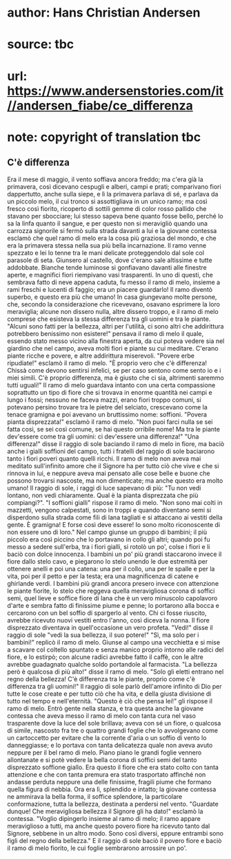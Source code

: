 # author: Hans Christian Andersen
# source: tbc
# url: https://www.andersenstories.com/it//andersen_fiabe/ce_differenza
# note: copyright of translation tbc

## C'è differenza 

Era il mese di maggio, il vento soffiava ancora freddo; ma c'era già la
primavera, così dicevano cespugli e alberi, campi e prati; comparivano
fiori dappertutto, anche sulla siepe, e lì la primavera parlava di sé, e
parlava da un piccolo melo, il cui tronco si assottigliava in un unico
ramo; ma così fresco così fiorito, ricoperto di sottili gemme di color
rosso pallido che stavano per sbocciare; lui stesso sapeva bene quanto
fosse bello, perché lo sa la linfa quanto il sangue, e per questo non si
meravigliò quando una carrozza signorile si fermò sulla strada davanti a
lui e la giovane contessa esclamò che quel ramo di melo era la cosa più
graziosa del mondo, e che era la primavera stessa nella sua più bella
incarnazione. Il ramo venne spezzato e lei lo tenne tra le mani delicate
proteggendolo dal sole col parasole di seta. Giunsero al castello, dove
c'erano sale altissime e tutte addobbate. Bianche tende luminose si
gonfiavano davanti alle finestre aperte, e magnifici fiori riempivano
vasi trasparenti. In uno di questi, che sembrava fatto di neve appena
caduta, fu messo il ramo di melo, insieme a rami freschi e lucenti di
faggio; era un piacere guardarlo!
Il ramo diventò superbo, e questo era più che umano!
In casa giungevano molte persone, che, secondo la considerazione che
ricevevano, osavano esprimere la loro meraviglia; alcune non dissero
nulla, altre dissero troppo, e il ramo di melo comprese che esisteva la
stessa differenza tra gli uomini e tra le piante. "Alcuni sono fatti
per la bellezza, altri per l'utilità, ci sono altri che addirittura
potrebbero benissimo non esistere!" pensava il ramo di melo il quale,
essendo stato messo vicino alla finestra aperta, da cui poteva vedere
sia nel giardino che nel campo, aveva molti fiori e piante su cui
meditare. C'erano piante ricche e povere, e altre addirittura
miserevoli.
"Povere erbe ripudiate!" esclamò il ramo di melo. "È proprio vero che
c'è differenza! Chissà come devono sentirsi infelici, se per caso
sentono come sento io e i miei simili. C'è proprio differenza, ma è
giusto che ci sia, altrimenti saremmo tutti uguali!"
Il ramo di melo guardava intanto con una certa compassione soprattutto
un tipo di fiore che si trovava in enorme quantità nei campi e lungo i
fossi; nessuno ne faceva mazzi, erano fiori troppo comuni, si potevano
persino trovare tra le pietre del selciato, crescevano come la tenace
gramigna e poi avevano un bruttissimo nome: soffioni.
"Povera pianta disprezzata!" esclamò il ramo di melo. "Non puoi farci
nulla se sei fatta così, se sei così comune, se hai questo orribile
nome! Ma tra le piante dev'essere come tra gli uomini: ci dev'essere
una differenza!"
"Una differenza!" disse il raggio di sole baciando il ramo di melo in
fiore, ma baciò anche i gialli soffioni del campo, tutti i fratelli del
raggio di sole baciarono tanto i fiori poveri quanto quelli ricchi.
Il ramo di melo non aveva mai meditato sull'infinito amore che il
Signore ha per tutto ciò che vive e che si rinnova in lui, e neppure
aveva mai pensato alle cose belle e buone che possono trovarsi nascoste,
ma non dimenticate; ma anche questo era molto umano!
Il raggio di sole, i raggi di luce sapevano di più: "Tu non vedi
lontano, non vedi chiaramente. Qual è la pianta disprezzata che più
compiangi?".
"I soffioni gialli" rispose il ramo di melo. "Non sono mai colti in
mazzetti, vengono calpestati, sono in troppi e quando diventano semi si
disperdono sulla strada come fili di lana tagliati e si attaccano ai
vestiti della gente. È gramigna! E forse così deve essere! Io sono molto
riconoscente di non essere uno di loro."
Nel campo giunse un gruppo di bambini; il più piccolo era così piccino
che lo portavano in collo gli altri; quando poi fu messo a sedere
sull'erba, tra i fiori gialli, si rotolò un po', colse i fiori e li
baciò con dolce innocenza. I bambini un po' più grandi staccarono
invece il fiore dallo stelo cavo, e piegarono lo stelo unendo le due
estremità per ottenere anelli e poi una catena: una per il collo, una
per le spalle e per la vita, poi per il petto e per la testa; era una
magnificenza di catene e ghirlande verdi. I bambini più grandi ancora
presero invece con attenzione le piante fiorite, lo stelo che reggeva
quella meravigliosa corona di soffici semi, quel lieve e soffice fiore
di lana che è un vero minuscolo capolavoro d'arte e sembra fatto di
finissime piume e penne; lo portarono alla bocca e cercarono con un bel
soffio di spargerlo al vento. Chi ci fosse riuscito, avrebbe ricevuto
nuovi vestiti entro l'anno, così diceva la nonna.
Il fiore disprezzato diventava in quell'occasione un vero profeta.
"Vedi!" disse il raggio di sole "vedi la sua bellezza, il suo
potere!"
"Sì, ma solo per i bambini!" replicò il ramo di melo.
Giunse al campo una vecchietta e si mise a scavare col coltello spuntato
e senza manico proprio intorno alle radici del fiore, e lo estirpò; con
alcune radici avrebbe fatto il caffè, con le altre avrebbe guadagnato
qualche soldo portandole al farmacista.
"La bellezza però è qualcosa di più alto!" disse il ramo di melo.
"Solo gli eletti entrano nel regno della bellezza! C'è differenza tra
le piante, proprio come c'è differenza tra gli uomini!"
Il raggio di sole parlò dell'amore infinito di Dio per tutte le cose
create e per tutto ciò che ha vita, e della giusta divisione di tutto
nel tempo e nell'eternità.
"Questo è ciò che pensa lei!" gli rispose il ramo di melo.
Entrò gente nella stanza, e tra questa anche la giovane contessa che
aveva messo il ramo di melo con tanta cura nel vaso trasparente dove la
luce del sole brillava; aveva con sé un fiore, o qualcosa di simile,
nascosto fra tre o quattro grandi foglie che lo avvolgevano come un
cartoccetto per evitare che la corrente d'aria o un soffio di vento lo
danneggiasse; e lo portava con tanta delicatezza quale non aveva avuto
neppure per il bel ramo di melo.
Piano piano le grandi foglie vennero allontanate e si potè vedere la
bella corona di soffici semi del tanto disprezzato soffione giallo. Era
questo il fiore che era stato colto con tanta attenzione e che con tanta
premura era stato trasportato affinché non andasse perduta neppure una
delle finissime, fragili piume che formano quella figura di nebbia. Ora
era lì, splendido e intatto; la giovane contessa ne ammirava la bella
forma, il soffice splendore, la particolare conformazione, tutta la
bellezza, destinata a perdersi nel vento.
"Guardate dunque! Che meravigliosa bellezza il Signore gli ha dato!"
esclamò la contessa. "Voglio dipingerlo insieme al ramo di melo; il
ramo appare meraviglioso a tutti, ma anche questo povero fiore ha
ricevuto tanto dal Signore, sebbene in un altro modo. Sono così diversi,
eppure entrambi sono figli del regno della bellezza."
E il raggio di sole baciò il povero fiore e baciò il ramo di melo
fiorito, le cui foglie sembrarono arrossire un po'.
